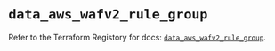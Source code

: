 # `data_aws_wafv2_rule_group`

Refer to the Terraform Registory for docs: [`data_aws_wafv2_rule_group`](https://registry.terraform.io/providers/hashicorp/aws/5.13.0/docs/data-sources/wafv2_rule_group).
